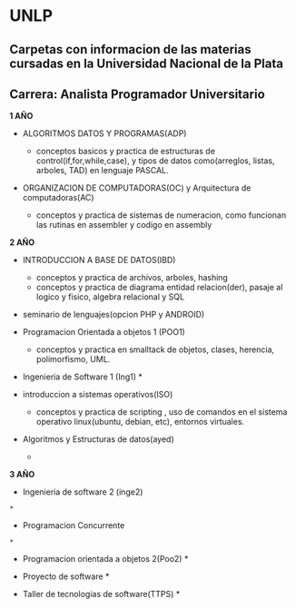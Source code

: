 # UNLP
## Carpetas con informacion de las materias cursadas en la Universidad Nacional de la Plata
## Carrera: Analista Programador Universitario

**1 AÑO**
 - ALGORITMOS DATOS Y PROGRAMAS(ADP)
      * conceptos basicos y practica de estructuras de control(if,for,while,case), y tipos de datos como(arreglos, listas, arboles, TAD) en lenguaje PASCAL.
     
 - ORGANIZACION DE COMPUTADORAS(OC) y Arquitectura de computadoras(AC)
     * conceptos y practica de sistemas de numeracion, como funcionan las rutinas en assembler y codigo en assembly 

**2 AÑO**
 - INTRODUCCION A BASE DE DATOS(IBD)
     * conceptos y practica de archivos, arboles, hashing
     * conceptos y practica de diagrama entidad relacion(der), pasaje al logico y fisico, algebra relacional y SQL
 
 - seminario de lenguajes(opcion PHP y ANDROID)
 
 - Programacion Orientada a objetos 1 (POO1)
    * conceptos y practica en smalltack de objetos, clases, herencia, polimorfismo, UML. 
  
 - Ingenieria de Software 1 (Ing1)
   * 
  
 - introduccion a sistemas operativos(ISO)
   * conceptos y practica de scripting , uso de comandos en el sistema operativo linux(ubuntu, debian, etc), entornos virtuales. 

 - Algoritmos y Estructuras de datos(ayed)

   *
   
 **3 AÑO**
   - Ingenieria de software 2 (inge2)
    
    * 
   
   - Programacion Concurrente
    
    *
   
   - Programacion orientada a objetos 2(Poo2)
    *
   
   - Proyecto de software
    *
   
   - Taller de tecnologias de software(TTPS)
    *





